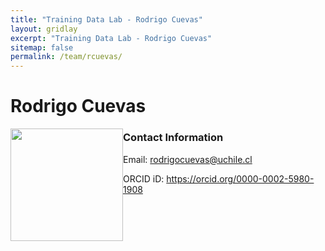```yaml
---
title: "Training Data Lab - Rodrigo Cuevas"
layout: gridlay
excerpt: "Training Data Lab - Rodrigo Cuevas"
sitemap: false
permalink: /team/rcuevas/
---
```


# Rodrigo Cuevas

<img src="https://training-datalab.com/images/team/rcuevas.jpg" class="img-responsive" width="180px" style="float: left" />

### Contact Information

Email: <a href="mailto:rodrigocuevas@uchile.cl">rodrigocuevas@uchile.cl</a><br />
<!-- Alternative email: <a href=""></a><br /> -->
ORCID iD: <a href="https://orcid.org/0000-0002-5980-1908" target="_blank">https://orcid.org/0000-0002-5980-1908</a><br />
<!-- Personal website: <a href="" target="_blank"></a><br /> -->
<!-- Institutional website: <a href="" target="_blank"></a><br /> -->
<br />
